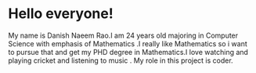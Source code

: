# Hello everyone! 
My name is Danish Naeem Rao.I am 24 years old  majoring in Computer Science with emphasis of Mathematics .I really like Mathematics so i want to pursue that and get my PHD degree in Mathematics.I love watching and playing cricket and listening to music . My role in this project is coder.
